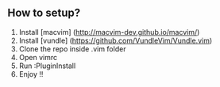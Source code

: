## How to setup?
1. Install [macvim] (http://macvim-dev.github.io/macvim/)
2. Install [vundle] (https://github.com/VundleVim/Vundle.vim)
3. Clone the repo inside .vim folder
4. Open vimrc 
5. Run :PluginInstall
6. Enjoy !!
